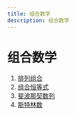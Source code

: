 ```yaml
---
title: 组合数学
description: 组合数学
---
```


# 组合数学

1. [排列组合](./combination.md)
2. [组合恒等式](./combinatorial-identity.md)
3. [斐波那契数列](./fibonacci.md)
4. [斯特林数](./stirling-numbers.md)
